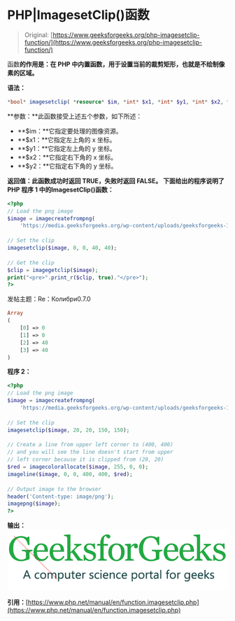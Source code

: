 # PHP|ImagesetClip()函数

> Original: [https://www.geeksforgeeks.org/php-imagesetclip-function/](https://www.geeksforgeeks.org/php-imagesetclip-function/)

函数**的作用是：在 PHP 中内置函数，用于设置当前的裁剪矩形，也就是不绘制像素的区域。**

**语法：**

```php
*bool* imagesetclip( *resource* $im, *int* $x1, *int* $y1, *int* $x2, *int* $y2 )
```

**参数：**此函数接受上述五个参数，如下所述：

*   **$im：**它指定要处理的图像资源。
*   **$x1：**它指定左上角的 x 坐标。
*   **$y1：**它指定左上角的 y 坐标。
*   **$x2：**它指定右下角的 x 坐标。
*   **$y2：**它指定右下角的 y 坐标。

**返回值：**此函数成功时返回 TRUE，失败时返回 FALSE。
下面给出的程序说明了 PHP
**程序 1 中的**ImagesetClip()函数**：**

```php
<?php
// Load the png image
$image = imagecreatefrompng(
    'https://media.geeksforgeeks.org/wp-content/uploads/geeksforgeeks-13.png');

// Set the clip
imagesetclip($image, 0, 0, 40, 40);

// Get the clip
$clip = imagegetclip($image);
print("<pre>".print_r($clip, true)."</pre>");
?>
```

发帖主题：Re：Колибри0.7.0

```php
Array
(
    [0] => 0
    [1] => 0
    [2] => 40
    [3] => 40
)
```

**程序 2：**

```php
<?php
// Load the png image
$image = imagecreatefrompng(
    'https://media.geeksforgeeks.org/wp-content/uploads/geeksforgeeks-13.png');

// Set the clip
imagesetclip($image, 20, 20, 150, 150);

// Create a line from upper left corner to (400, 400)
// and you will see the line doesn't start from upper
// left corner because it is clipped from (20, 20)
$red = imagecolorallocate($image, 255, 0, 0);
imageline($image, 0, 0, 400, 400, $red);

// Output image to the browser
header('Content-type: image/png');
imagepng($image);
?>
```

**输出：**
![](img/88217fa2858ca19d8236315c1c2bae49.png)

**引用：**[https://www.php.net/manual/en/function.imagesetclip.php](https://www.php.net/manual/en/function.imagesetclip.php)
